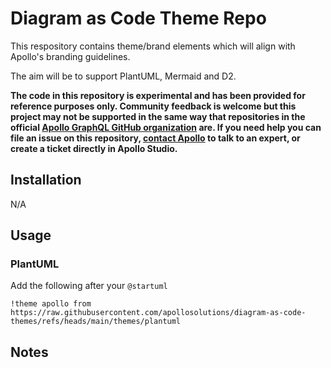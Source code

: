 # Diagram as Code Theme Repo

This respository contains theme/brand elements which will align with Apollo's branding guidelines. 

The aim will be to support PlantUML, Mermaid and D2.

**The code in this repository is experimental and has been provided for reference purposes only. Community feedback is welcome but this project may not be supported in the same way that repositories in the official [Apollo GraphQL GitHub organization](https://github.com/apollographql) are. If you need help you can file an issue on this repository, [contact Apollo](https://www.apollographql.com/contact-sales) to talk to an expert, or create a ticket directly in Apollo Studio.**

## Installation

N/A

## Usage

### PlantUML 
Add the following after your `@startuml`
```
!theme apollo from https://raw.githubusercontent.com/apollosolutions/diagram-as-code-themes/refs/heads/main/themes/plantuml
```

## Notes

